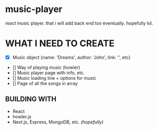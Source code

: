 # music-player

react music player. that i will add back end too eventually. hopefully lol.

# WHAT I NEED TO CREATE

-   [x] Music object {name: 'Dreams', author: 'John', link: '', etc}
-   [] Way of playing music (howler)
-   [] Music player page with info, etc.
-   [] Music loading line + options for music
-   [] Page of all the songs in array

## BUILDING WITH

-   React
-   howler.js
-   Next.js, Express, MongoDB, etc. _(hopefully)_
